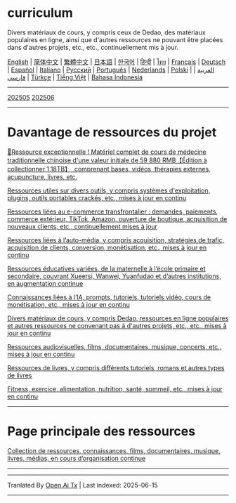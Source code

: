# curriculum

Divers matériaux de cours, y compris ceux de Dedao, des matériaux populaires en ligne, ainsi que d'autres ressources ne pouvant être placées dans d'autres projets, etc., etc., continuellement mis à jour.


[English](https://openaitx.github.io/view.html?user=mswnlz&project=curriculum&lang=en) | [简体中文](https://openaitx.github.io/view.html?user=mswnlz&project=curriculum&lang=zh-CN) | [繁體中文](https://openaitx.github.io/view.html?user=mswnlz&project=curriculum&lang=zh-TW) | [日本語](https://openaitx.github.io/view.html?user=mswnlz&project=curriculum&lang=ja) | [한국어](https://openaitx.github.io/view.html?user=mswnlz&project=curriculum&lang=ko) | [हिन्दी](https://openaitx.github.io/view.html?user=mswnlz&project=curriculum&lang=hi) | [ไทย](https://openaitx.github.io/view.html?user=mswnlz&project=curriculum&lang=th) | [Français](https://openaitx.github.io/view.html?user=mswnlz&project=curriculum&lang=fr) | [Deutsch](https://openaitx.github.io/view.html?user=mswnlz&project=curriculum&lang=de) | [Español](https://openaitx.github.io/view.html?user=mswnlz&project=curriculum&lang=es) | [Italiano](https://openaitx.github.io/view.html?user=mswnlz&project=curriculum&lang=it) | [Русский](https://openaitx.github.io/view.html?user=mswnlz&project=curriculum&lang=ru) | [Português](https://openaitx.github.io/view.html?user=mswnlz&project=curriculum&lang=pt) | [Nederlands](https://openaitx.github.io/view.html?user=mswnlz&project=curriculum&lang=nl) | [Polski](https://openaitx.github.io/view.html?user=mswnlz&project=curriculum&lang=pl) | [العربية](https://openaitx.github.io/view.html?user=mswnlz&project=curriculum&lang=ar) | [فارسی](https://openaitx.github.io/view.html?user=mswnlz&project=curriculum&lang=fa) | [Türkçe](https://openaitx.github.io/view.html?user=mswnlz&project=curriculum&lang=tr) | [Tiếng Việt](https://openaitx.github.io/view.html?user=mswnlz&project=curriculum&lang=vi) | [Bahasa Indonesia](https://openaitx.github.io/view.html?user=mswnlz&project=curriculum&lang=id)


-------------------

[202505](https://raw.githubusercontent.com/mswnlz/curriculum/main/202505.md)
[202506](https://raw.githubusercontent.com/mswnlz/curriculum/main/202506.md)

---------------
# Davantage de ressources du projet

[🎁Ressource exceptionnelle ! Matériel complet de cours de médecine traditionnelle chinoise d'une valeur initiale de 59 880 RMB【Édition à collectionner 1,18TB】, comprenant bases, vidéos, thérapies externes, acupuncture, livres, etc.](https://github.com/mswnlz/chinese-traditional)

[Ressources utiles sur divers outils, y compris systèmes d'exploitation, plugins, outils portables crackés, etc., mises à jour en continu](https://github.com/mswnlz/tools)


[Ressources liées au e-commerce transfrontalier : demandes, paiements, commerce extérieur, TikTok, Amazon, ouverture de boutique, acquisition de nouveaux clients, etc., continuellement mises à jour](https://github.com/mswnlz/cross-border)

[Ressources liées à l’auto-média, y compris acquisition, stratégies de trafic, acquisition de clients, conversion, monétisation, etc., mises à jour en continu](https://github.com/mswnlz/self-media)

[Ressources éducatives variées, de la maternelle à l’école primaire et secondaire, couvrant Xueersi, Wanwei, Yuanfudao et d’autres institutions, en augmentation continue](https://github.com/mswnlz/edu-knowlege)

[Connaissances liées à l’IA, prompts, tutoriels, tutoriels vidéo, cours de monétisation, etc., mises à jour en continu](https://github.com/mswnlz/AIknowledge)

[Divers matériaux de cours, y compris Dedao, ressources en ligne populaires et autres ressources ne convenant pas à d'autres projets, etc., etc., mises à jour en continu](https://github.com/mswnlz/curriculum)

[Ressources audiovisuelles, films, documentaires, musique, concerts, etc., mises à jour en continu](https://github.com/mswnlz/movies)

[Ressources de livres, y compris différents tutoriels, romans et autres types de livres](https://github.com/mswnlz/book)

[Fitness, exercice, alimentation, nutrition, santé, sommeil, etc., mises à jour en continu](https://github.com/mswnlz/healthy)

---------------

# Page principale des ressources
[Collection de ressources, connaissances, films, documentaires, musique, livres, médias, en cours d’organisation continue](https://github.com/mswnlz)

---------------

---

Tranlated By [Open Ai Tx](https://github.com/OpenAiTx/OpenAiTx) | Last indexed: 2025-06-15

---